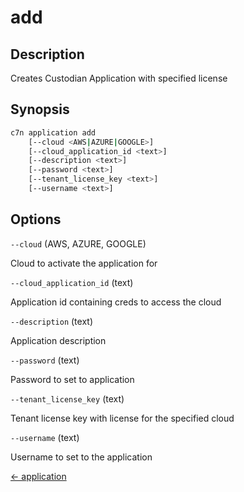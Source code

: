 # add

## Description

Creates Custodian Application with specified license

## Synopsis

```bash
c7n application add
    [--cloud <AWS|AZURE|GOOGLE>]
    [--cloud_application_id <text>]
    [--description <text>]
    [--password <text>]
    [--tenant_license_key <text>]
    [--username <text>]
```

## Options

`--cloud` (AWS, AZURE, GOOGLE) 

Cloud to activate the application for

`--cloud_application_id` (text) 

Application id containing creds to access the cloud

`--description` (text) 

Application description

`--password` (text) 

Password to set to application

`--tenant_license_key` (text) 

Tenant license key with license for the specified cloud

`--username` (text) 

Username to set to the application


[← application](./index.md)
